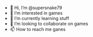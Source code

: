 - 👋 Hi, I’m @supersnake79
- 👀 I’m interested in games
- 🌱 I’m currently learning stuff
- 💞️ I’m looking to collaborate on games
- 📫 How to reach me ganes

<!---
supersnake79/supersnake79 is a ✨ special ✨ repository because its `README.md` (this file) appears on your GitHub profile.
You can click the Preview link to take a look at your changes.
--->
